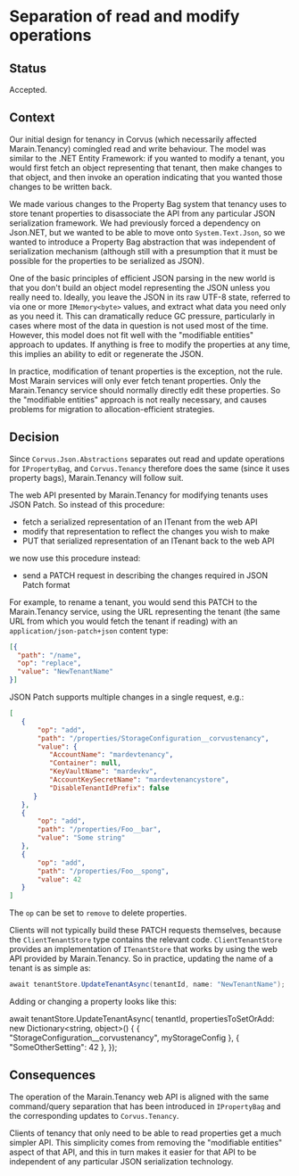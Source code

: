 # Separation of read and modify operations

## Status

Accepted.

## Context

Our initial design for tenancy in Corvus (which necessarily affected Marain.Tenancy) comingled read and write behaviour. The model was similar to the .NET Entity Framework: if you wanted to modify a tenant, you would first fetch an object representing that tenant, then make changes to that object, and then invoke an operation indicating that you wanted those changes to be written back.

We made various changes to the Property Bag system that tenancy uses to store tenant properties to disassociate the API from any particular JSON serialization framework. We had previously forced a dependency on Json.NET, but we wanted to be able to move onto `System.Text.Json`, so we wanted to introduce a Property Bag abstraction that was independent of serialization mechanism (although still with a presumption that it must be possible for the properties to be serialized as JSON).

One of the basic principles of efficient JSON parsing in the new world is that you don't build an object model representing the JSON unless you really need to. Ideally, you leave the JSON in its raw UTF-8 state, referred to via one or more `IMemory<byte>` values, and extract what data you need only as you need it. This can dramatically reduce GC pressure, particularly in cases where most of the data in question is not used most of the time. However, this model does not fit well with the "modifiable entities" approach to updates. If anything is free to modify the properties at any time, this implies an ability to edit or regenerate the JSON.

In practice, modification of tenant properties is the exception, not the rule. Most Marain services will only ever fetch tenant properties. Only the Marain.Tenancy service should normally directly edit these properties. So the "modifiable entities" approach is not really necessary, and causes problems for migration to allocation-efficient strategies.

## Decision

Since `Corvus.Json.Abstractions` separates out read and update operations for `IPropertyBag`, and `Corvus.Tenancy` therefore does the same (since it uses property bags), Marain.Tenancy will follow suit.

The web API presented by Marain.Tenancy for modifying tenants uses JSON Patch. So instead of this procedure:

* fetch a serialized representation of an ITenant from the web API
* modify that representation to reflect the changes you wish to make
* PUT that serialized representation of an ITenant back to the web API

we now use this procedure instead:

* send a PATCH request in describing the changes required in JSON Patch format

For example, to rename a tenant, you would send this PATCH to the Marain.Tenancy service, using the URL representing the tenant (the same URL from which you would fetch the tenant if reading) with an `application/json-patch+json` content type:

```json
[{
  "path": "/name",
  "op": "replace",
  "value": "NewTenantName"
}]
```

JSON Patch supports multiple changes in a single request, e.g.:

```json
[
   {
       "op": "add",
       "path": "/properties/StorageConfiguration__corvustenancy",
       "value": {
          "AccountName": "mardevtenancy",
          "Container": null,
          "KeyVaultName": "mardevkv",
          "AccountKeySecretName": "mardevtenancystore",
          "DisableTenantIdPrefix": false
      }
   },
   {
       "op": "add",
       "path": "/properties/Foo__bar",
       "value": "Some string"
   },
   {
       "op": "add",
       "path": "/properties/Foo__spong",
       "value": 42
   }
]
```

The `op` can be set to `remove` to delete properties.

Clients will not typically build these PATCH requests themselves, because the `ClientTenantStore` type contains the relevant code. `ClientTenantStore` provides an implementation of `ITenantStore` that works by using the web API provided by Marain.Tenancy. So in practice, updating the name of a tenant is as simple as:

```csharp
await tenantStore.UpdateTenantAsync(tenantId, name: "NewTenantName");
```

Adding or changing a property looks like this:

await tenantStore.UpdateTenantAsync(
    tenantId,
    propertiesToSetOrAdd: new Dictionary<string, object>()
    {
        { "StorageConfiguration__corvustenancy", myStorageConfig },
        { "SomeOtherSetting": 42 },
    });


## Consequences

The operation of the Marain.Tenancy web API is aligned with the same command/query separation that has been introduced in `IPropertyBag` and the corresponding updates to `Corvus.Tenancy`.

Clients of tenancy that only need to be able to read properties get a much simpler API. This simplicity comes from removing the "modifiable entities" aspect of that API, and this in turn makes it easier for that API to be independent of any particular JSON serialization technology.